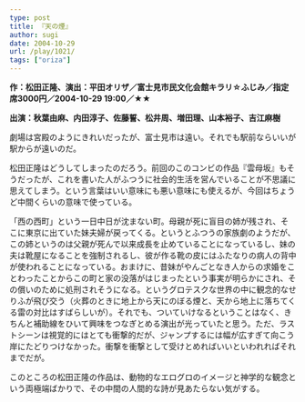 ```yaml
---
type: post
title: 『天の煙』
author: sugi
date: 2004-10-29
url: /play/1021/
tags: ["oriza"]
---
```

**作：松田正隆、演出：平田オリザ／富士見市民文化会館キラリ☆ふじみ／指定席3000円／2004-10-29 19:00／★★**

**出演：秋葉由麻、内田淳子、佐藤誓、松井周、増田理、山本裕子、吉江麻樹**

劇場は宮殿のようにきれいだったが、富士見市は遠い。それでも駅前ならいいが駅からが遠いのだ。

松田正隆はどうしてしまったのだろう。前回のこのコンビの作品『雲母坂』もそうだったが、これを書いた人がふつうに社会的生活を営んでいることが不思議に思えてしまう。という言葉はいい意味にも悪い意味にも使えるが、今回はちょうど中間くらいの意味で使っている。

「西の西町」という一日中日が沈まない町。母親が死に盲目の姉が残され、そこに東京に出ていた妹夫婦が戻ってくる。というとふつうの家族劇のようだが、この姉というのは父親が死んで以来成長を止めていることになっているし、妹の夫は靴屋になることを強制されるし、彼が作る靴の皮にはふたなりの病人の背中が使われることになっている。おまけに、昔妹がやんごとなき人からの求婚をことわったことからこの町と家の没落がはじまったという事実が明らかにされ、その償いのために処刑されそうになる。というグロテスクな世界の中に観念的なせりふが飛び交う（火葬のときに地上から天にのぼる煙と、天から地上に落ちてくる雷の対比はすばらしいが）。それでも、ついていけなるということはなく、きちんと補助線をひいて興味をつなぎとめる演出が光っていたと思う。ただ、ラストシーンは視覚的にはとても衝撃的だが、ジャンプするには幅が広すぎて向こう岸にたどりつけなかった。衝撃を衝撃として受けとめればいいといわれればそれまでだが。

このところの松田正隆の作品は、動物的なエログロのイメージと神学的な観念という両極端ばかりで、その中間の人間的な詩が見あたらない気がする。

